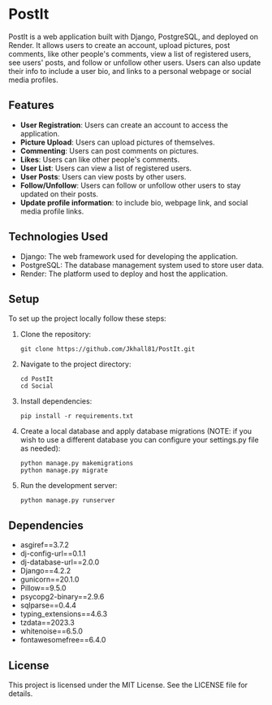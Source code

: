 # PostIt

PostIt is a web application built with Django, PostgreSQL, and deployed on Render. It allows users to create an account, upload pictures, post comments, like other people's comments, view a list of registered users, see users' posts, and follow or unfollow other users.  Users can also update their info to include a user bio, and links to a personal webpage or social media profiles.

## Features

- **User Registration**: Users can create an account to access the application.
- **Picture Upload**: Users can upload pictures of themselves.
- **Commenting**: Users can post comments on pictures.
- **Likes**: Users can like other people's comments.
- **User List**: Users can view a list of registered users.
- **User Posts**: Users can view posts by other users.
- **Follow/Unfollow**: Users can follow or unfollow other users to stay updated on their posts.
- **Update profile information**: to include bio, webpage link, and social media profile links.

## Technologies Used

- Django: The web framework used for developing the application.
- PostgreSQL: The database management system used to store user data.
- Render: The platform used to deploy and host the application.

## Setup

To set up the project locally follow these steps:

1. Clone the repository:

   ```
   git clone https://github.com/Jkhall81/PostIt.git
   ```

2. Navigate to the project directory:

   ```
   cd PostIt
   cd Social
   ```
   
3. Install dependencies:

   ```
   pip install -r requirements.txt
   ```

4. Create a local database and apply database migrations (NOTE: if you wish to use a different database you can configure your settings.py file as needed):

   ```
   python manage.py makemigrations
   python manage.py migrate
   ```

5. Run the development server:

   ```
   python manage.py runserver
   ```

## Dependencies

- asgiref==3.7.2
- dj-config-url==0.1.1
- dj-database-url==2.0.0 
- Django==4.2.2
- gunicorn==20.1.0
- Pillow==9.5.0
- psycopg2-binary==2.9.6
- sqlparse==0.4.4
- typing_extensions==4.6.3
- tzdata==2023.3
- whitenoise==6.5.0
- fontawesomefree==6.4.0

## License

This project is licensed under the MIT License. See the LICENSE file for details.
   
